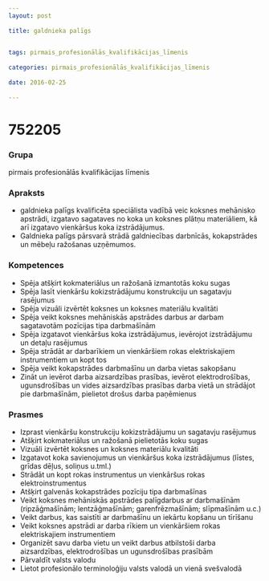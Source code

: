```yaml
---
layout: post
    
title: galdnieka palīgs

    
tags: pirmais_profesionālās_kvalifikācijas_līmenis
    
categories: pirmais_profesionālās_kvalifikācijas_līmenis
    
date: 2016-02-25
    
---
```

# 752205

### Grupa
pirmais profesionālās kvalifikācijas līmenis


### Apraksts

* galdnieka palīgs kvalificēta speciālista vadībā veic koksnes mehānisko apstrādi, izgatavo sagataves no koka un koksnes plātņu materiāliem, kā arī izgatavo vienkāršus koka izstrādājumus. 
* Galdnieka palīgs pārsvarā strādā galdniecības darbnīcās, kokapstrādes un mēbeļu ražošanas uzņēmumos.  

### Kompetences

* Spēja atšķirt kokmateriālus un ražošanā izmantotās koku sugas
* Spēja lasīt vienkāršu kokizstrādājumu konstrukciju un sagatavju rasējumus
* Spēja vizuāli izvērtēt koksnes un koksnes materiālu kvalitāti
* Spēja veikt koksnes mehāniskās apstrādes darbus ar darbam sagatavotām pozīcijas tipa darbmašīnām
* Spēja izgatavot vienkāršus koka izstrādājumus, ievērojot izstrādājumu un detaļu rasējumus
* Spēja strādāt ar darbarīkiem un vienkāršiem rokas elektriskajiem instrumentiem un kopt tos
* Spēja veikt kokapstrādes darbmašīnu un darba vietas sakopšanu
* Zināt un ievērot darba aizsardzības prasības, ievērot elektrodrošības, ugunsdrošības un vides aizsardzības prasības darba vietā un strādājot pie darbmašīnām, pielietot drošus darba paņēmienus

### Prasmes 
* Izprast vienkāršu konstrukciju kokizstrādājumu un sagatavju rasējumus
* Atšķirt kokmateriālus un ražošanā pielietotās koku sugas
* Vizuāli izvērtēt koksnes un koksnes materiālu kvalitāti
* Izgatavot koka savienojumus un vienkāršus koka izstrādājumus (līstes, grīdas dēļus, soliņus u.tml.)
* Strādāt un kopt rokas instrumentus un vienkāršus rokas elektroinstrumentus
* Atšķirt galvenās kokapstrādes pozīciju tipa darbmašīnas
* Veikt koksnes mehāniskās apstrādes palīgdarbus ar darbmašīnām (ripzāģmašīnām; lentzāģmašīnām; garenfrēzmašīnām; slīpmašīnām u.c.)
* Veikt darbus, kas saistīti ar darbmašīnu un iekārtu kopšanu un tīrīšanu
* Veikt koksnes apstrādi ar darba rīkiem un vienkāršiem rokas elektriskajiem instrumentiem
* Organizēt savu darba vietu un veikt darbus atbilstoši darba aizsardzības, elektrodrošības un ugunsdrošības prasībām
* Pārvaldīt valsts valodu
* Lietot profesionālo terminoloģiju valsts valodā un vienā svešvalodā